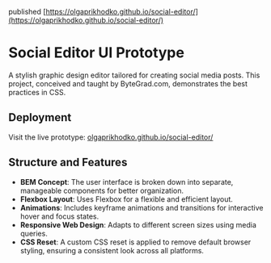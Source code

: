 published [https://olgaprikhodko.github.io/social-editor/](https://olgaprikhodko.github.io/social-editor/)

# Social Editor UI Prototype

A stylish graphic design editor tailored for creating social media posts. This project, conceived and taught by ByteGrad.com, demonstrates the best practices in CSS.

## Deployment

Visit the live prototype: [olgaprikhodko.github.io/social-editor/](https://olgaprikhodko.github.io/social-editor/)

## Structure and Features

- **BEM Concept**: The user interface is broken down into separate, manageable components for better organization.
- **Flexbox Layout**: Uses Flexbox for a flexible and efficient layout.
- **Animations**: Includes keyframe animations and transitions for interactive hover and focus states.
- **Responsive Web Design**: Adapts to different screen sizes using media queries.
- **CSS Reset**: A custom CSS reset is applied to remove default browser styling, ensuring a consistent look across all platforms.
